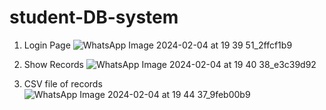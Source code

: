 ﻿# student-DB-system
1. Login Page
![WhatsApp Image 2024-02-04 at 19 39 51_2ffcf1b9](https://github.com/himanshumishra3198/Student-DB-system/assets/64432421/99eee89f-c012-43df-9376-96fc60a6f90e)

2. Show Records
![WhatsApp Image 2024-02-04 at 19 40 38_e3c39d92](https://github.com/himanshumishra3198/Student-DB-system/assets/64432421/8c53c858-6915-4d5d-92bc-35aa4d3af0f0)

3. CSV file of records
![WhatsApp Image 2024-02-04 at 19 44 37_9feb00b9](https://github.com/himanshumishra3198/Student-DB-system/assets/64432421/5c2c91ea-ef7c-41ac-b5f4-3d4988aa1c52)

